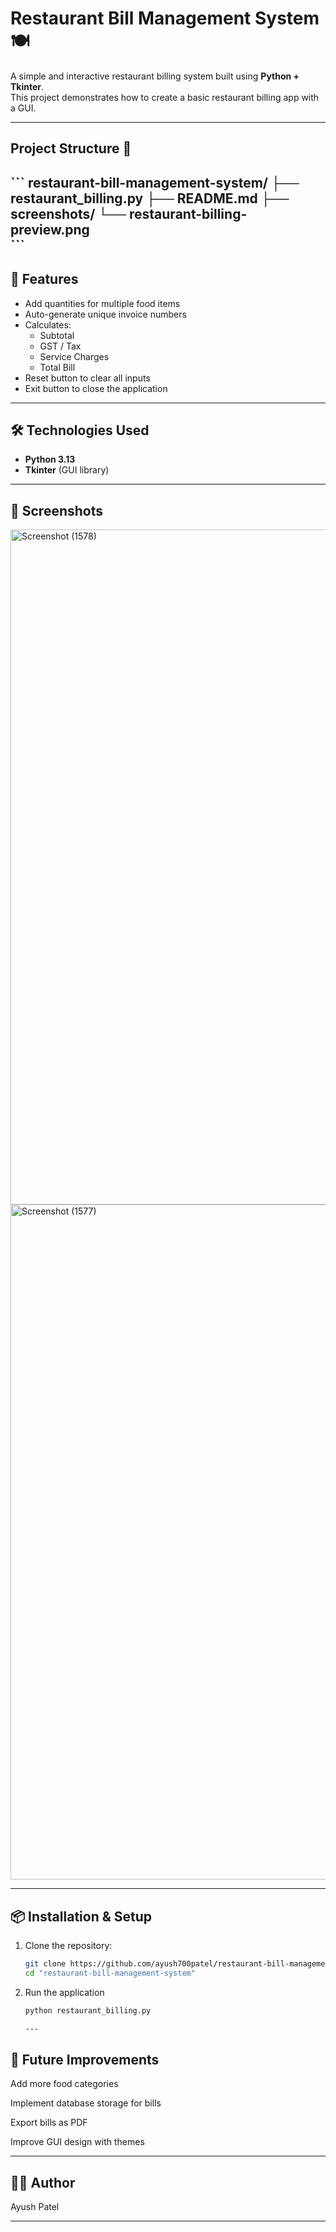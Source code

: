 # Restaurant Bill Management System 🍽️

A simple and interactive restaurant billing system built using **Python + Tkinter**.  
This project demonstrates how to create a basic restaurant billing app with a GUI.

---
## Project Structure 📂

\`\`\`
restaurant-bill-management-system/
├── restaurant_billing.py
├── README.md
├── screenshots/
   └── restaurant-billing-preview.png  
\`\`\`
---

## 🚀 Features

* Add quantities for multiple food items
* Auto-generate unique invoice numbers
* Calculates:
  - Subtotal
  - GST / Tax
  - Service Charges
  - Total Bill
* Reset button to clear all inputs
* Exit button to close the application

---

## 🛠️ Technologies Used

* **Python 3.13**
* **Tkinter** (GUI library)

---

## 📸 Screenshots

<img width="1920" height="1080" alt="Screenshot (1578)" src="https://github.com/user-attachments/assets/0ec16997-bf7e-4a53-ab04-3ea4828faa7a" />
<img width="1920" height="1080" alt="Screenshot (1577)" src="https://github.com/user-attachments/assets/2a55353a-65ad-42ab-a439-3bc5abc31279" />


---

## 📦 Installation & Setup

1. Clone the repository:

   ```bash
   git clone https://github.com/ayush700patel/restaurant-bill-management-system.git
   cd "restaurant-bill-management-system"
2. Run the application

   ```bash
   python restaurant_billing.py

   ---

##  🔮 Future Improvements

Add more food categories

Implement database storage for bills

Export bills as PDF

Improve GUI design with themes

---

## 👨‍💻 Author

Ayush Patel


---

